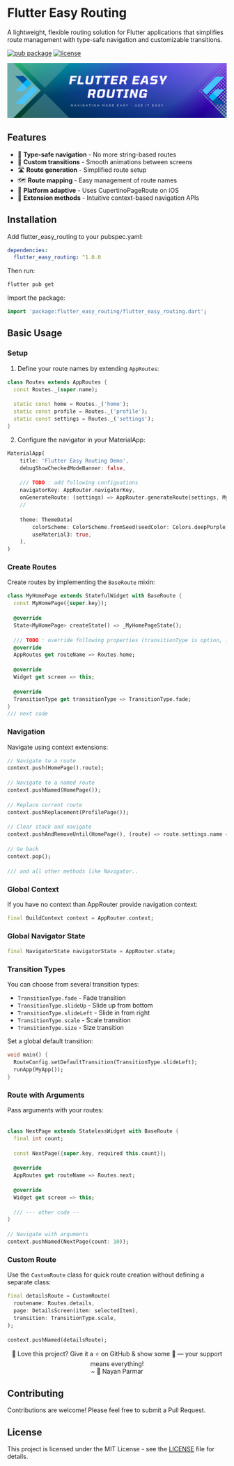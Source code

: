# Flutter Easy Routing

A lightweight, flexible routing solution for Flutter applications that simplifies route management with type-safe navigation and customizable transitions.

[![pub package](https://img.shields.io/pub/v/flutter_easy_routing.svg)](https://pub.dev/packages/flutter_easy_routing)
[![license](https://img.shields.io/badge/license-MIT-blue.svg)](https://opensource.org/licenses/MIT)

![Flutter Easy Routing](flutter_easy_routing.png)

## Features

- 🧭 **Type-safe navigation** - No more string-based routes
- 🔄 **Custom transitions** - Smooth animations between screens
- 🛣️ **Route generation** - Simplified route setup
- 🗺️ **Route mapping** - Easy management of route names
- 📱 **Platform adaptive** - Uses CupertinoPageRoute on iOS
- 🧩 **Extension methods** - Intuitive context-based navigation APIs

## Installation

Add flutter_easy_routing to your pubspec.yaml:

```yaml
dependencies:
  flutter_easy_routing: ^1.0.0
```

Then run:

```bash
flutter pub get
```

Import the package:

```dart
import 'package:flutter_easy_routing/flutter_easy_routing.dart';
```

## Basic Usage

### Setup

1. Define your route names by extending `AppRoutes`:

```dart
class Routes extends AppRoutes {
  const Routes._(super.name);

  static const home = Routes._('home');
  static const profile = Routes._('profile');
  static const settings = Routes._('settings');
}
```

2. Configure the navigator in your MaterialApp:

```dart
MaterialApp(
    title: 'Flutter Easy Routing Demo',
    debugShowCheckedModeBanner: false,

    /// TODO : add following configuations
    navigatorKey: AppRouter.navigatorKey,
    onGenerateRoute: (settings) => AppRouter.generateRoute(settings, MyHomePage()),
    //

    theme: ThemeData(
        colorScheme: ColorScheme.fromSeed(seedColor: Colors.deepPurple),
        useMaterial3: true,
    ),
)
```

### Create Routes

Create routes by implementing the `BaseRoute` mixin:

```dart
class MyHomePage extends StatefulWidget with BaseRoute {
  const MyHomePage({super.key});

  @override
  State<MyHomePage> createState() => _MyHomePageState();

  /// TODO : override following properties (transitionType is option, if not given than takes default that set on material app)
  @override
  AppRoutes get routeName => Routes.home;

  @override
  Widget get screen => this;

  @override
  TransitionType get transitionType => TransitionType.fade;
}
/// next code
```

### Navigation

Navigate using context extensions:

```dart
// Navigate to a route
context.push(HomePage().route);

// Navigate to a named route
context.pushNamed(HomePage());

// Replace current route
context.pushReplacement(ProfilePage());

// Clear stack and navigate
context.pushAndRemoveUntil(HomePage(), (route) => route.settings.name == Routes.home.path);

// Go back
context.pop();

/// and all other methods like Navigator..
```

### Global Context

If you have no context than AppRouter provide navigation context:

```dart
final BuildContext context = AppRouter.context;
```

### Global Navigator State

```dart
final NavigatorState navigatorState = AppRouter.state;
```

### Transition Types

You can choose from several transition types:

- `TransitionType.fade` - Fade transition
- `TransitionType.slideUp` - Slide up from bottom
- `TransitionType.slideLeft` - Slide in from right
- `TransitionType.scale` - Scale transition
- `TransitionType.size` - Size transition

Set a global default transition:

```dart
void main() {
  RouteConfig.setDefaultTransition(TransitionType.slideLeft);
  runApp(MyApp());
}
```

### Route with Arguments

Pass arguments with your routes:

```dart

class NextPage extends StatelessWidget with BaseRoute {
  final int count;

  const NextPage({super.key, required this.count});

  @override
  AppRoutes get routeName => Routes.next;

  @override
  Widget get screen => this;

  /// --- other code --
}

// Navigate with arguments
context.pushNamed(NextPage(count: 10));
```

### Custom Route

Use the `CustomRoute` class for quick route creation without defining a separate class:

```dart
final detailsRoute = CustomRoute(
  routename: Routes.details,
  page: DetailsScreen(item: selectedItem),
  transition: TransitionType.scale,
);

context.pushNamed(detailsRoute);
```

<p align="center">
  🌟 Love this project? Give it a ⭐ on GitHub & show some 💖 — your support means everything!
  <br>
  ~ 👤 Nayan Parmar
</p>

## Contributing

Contributions are welcome! Please feel free to submit a Pull Request.

## License

This project is licensed under the MIT License - see the [LICENSE](LICENSE) file for details.
